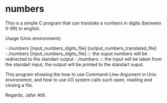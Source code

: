 # numbers

This is a simple C program that can translate a numbers in digits (between 0-99) to english.

Usage (Unix environment):

-./numbers [input_numbers_digits_file] [output_numbers_translated_file]  
-./numbers [input_numbers_digits_file] ::: the ouput numbers will be redirected to the standart output
-./numbers  ::: the input will be taken from the standart input, the output will be printed to the standart ouput.

This program showing the how to use Command-Line-Argument in Unix environemnt, and how to use I/O system calls such open, reading and closing a file.


Regards,
Jafar Atili.
